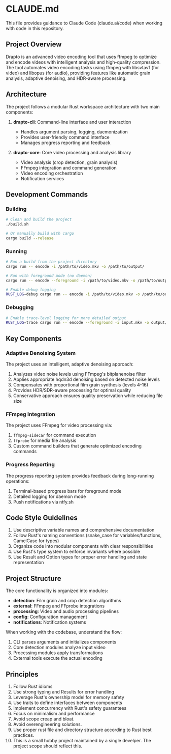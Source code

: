 # CLAUDE.md

This file provides guidance to Claude Code (claude.ai/code) when working with code in this repository.

## Project Overview

Drapto is an advanced video encoding tool that uses ffmpeg to optimize and encode videos with intelligent analysis and high-quality compression. The tool automates video encoding tasks using ffmpeg with libsvtav1 (for video) and libopus (for audio), providing features like automatic grain analysis, adaptive denoising, and HDR-aware processing.

## Architecture

The project follows a modular Rust workspace architecture with two main components:

1. **drapto-cli**: Command-line interface and user interaction
   - Handles argument parsing, logging, daemonization
   - Provides user-friendly command interface
   - Manages progress reporting and feedback

2. **drapto-core**: Core video processing and analysis library
   - Video analysis (crop detection, grain analysis)
   - FFmpeg integration and command generation
   - Video encoding orchestration
   - Notification services

## Development Commands

### Building

```bash
# Clean and build the project
./build.sh

# Or manually build with cargo
cargo build --release
```

### Running

```bash
# Run a build from the project directory
cargo run -- encode -i /path/to/video.mkv -o /path/to/output/

# Run with foreground mode (no daemon)
cargo run -- encode --foreground -i /path/to/video.mkv -o /path/to/output/

# Enable debug logging
RUST_LOG=debug cargo run -- encode -i /path/to/video.mkv -o /path/to/output/
```

### Debugging

```bash
# Enable trace-level logging for more detailed output
RUST_LOG=trace cargo run -- encode --foreground -i input.mkv -o output/
```

## Key Components

### Adaptive Denoising System

The project uses an intelligent, adaptive denoising approach:

1. Analyzes video noise levels using FFmpeg's bitplanenoise filter
2. Applies appropriate hqdn3d denoising based on detected noise levels
3. Compensates with proportional film grain synthesis (levels 4-16)
4. Provides HDR/SDR-aware processing for optimal quality
5. Conservative approach ensures quality preservation while reducing file size

### FFmpeg Integration

The project uses FFmpeg for video processing via:

1. `ffmpeg-sidecar` for command execution
2. `ffprobe` for media file analysis
3. Custom command builders that generate optimized encoding commands

### Progress Reporting

The progress reporting system provides feedback during long-running operations:

1. Terminal-based progress bars for foreground mode
2. Detailed logging for daemon mode
3. Push notifications via ntfy.sh

## Code Style Guidelines

1. Use descriptive variable names and comprehensive documentation
2. Follow Rust's naming conventions (snake_case for variables/functions, CamelCase for types)
3. Organize code into modular components with clear responsibilities
4. Use Rust's type system to enforce invariants where possible
5. Use Result and Option types for proper error handling and state representation

## Project Structure

The core functionality is organized into modules:

- **detection**: Film grain and crop detection algorithms
- **external**: FFmpeg and FFprobe integrations
- **processing**: Video and audio processing pipelines
- **config**: Configuration management
- **notifications**: Notification systems

When working with the codebase, understand the flow:
1. CLI parses arguments and initializes components
2. Core detection modules analyze input video
3. Processing modules apply transformations
4. External tools execute the actual encoding

## Principles

1. Follow Rust idioms
2. Use strong typing and Results for error handling
3. Leverage Rust's ownership model for memory safety
4. Use traits to define interfaces between components
5. Implement concurrency with Rust's safety guarantees
6. Focus on minimalism and performance
7. Avoid scope creap and bloat.
8. Avoid overengineering solutions.
9. Use proper rust file and directory structure according to Rust best practices.
10. This is a small hobby project maintained by a single develper. The project scope should reflect this.
